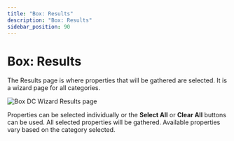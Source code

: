 ```yaml
---
title: "Box: Results"
description: "Box: Results"
sidebar_position: 90
---
```


# Box: Results

The Results page is where properties that will be gathered are selected. It is a wizard page for all
categories.

![Box DC Wizard Results page](/images/accessanalyzer/12.0/admin/datacollector/box/results.webp)

Properties can be selected individually or the **Select All** or **Clear All** buttons can be used.
All selected properties will be gathered. Available properties vary based on the category selected.
